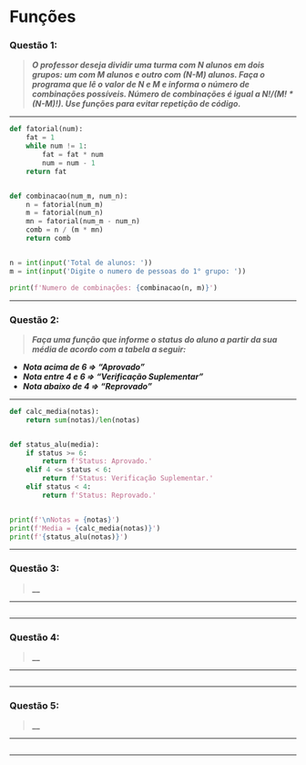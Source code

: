 # Funções

### **Questão 1:**
> **_O professor deseja dividir uma turma com N alunos em dois grupos: um com M
alunos e outro com (N-M) alunos. Faça o programa que lê o valor de N e M e informa
o número de combinações possíveis. Número de combinações é igual a N!/(M! * (N-M)!).
Use funções para evitar repetição de código._**

---
```python
def fatorial(num):
    fat = 1
    while num != 1:
        fat = fat * num
        num = num - 1
    return fat


def combinacao(num_m, num_n):
    n = fatorial(num_m)
    m = fatorial(num_n)
    mn = fatorial(num_m - num_n)
    comb = n / (m * mn)
    return comb


n = int(input('Total de alunos: '))
m = int(input('Digite o numero de pessoas do 1° grupo: '))

print(f'Numero de combinações: {combinacao(n, m)}')
```
---

### **Questão 2:**
> **_Faça uma função que informe o status do aluno a partir da sua média de acordo com a
tabela a seguir:_**
- **_Nota acima de 6 ⇒ “Aprovado”_**
- **_Nota entre 4 e 6 ⇒ “Verificação Suplementar”_**
- **_Nota abaixo de 4 ⇒ “Reprovado”_**

---
```python
def calc_media(notas):
    return sum(notas)/len(notas)


def status_alu(media):
    if status >= 6:
        return f'Status: Aprovado.'
    elif 4 <= status < 6:
        return f'Status: Verificação Suplementar.'
    elif status < 4:
        return f'Status: Reprovado.'


print(f'\nNotas = {notas}')
print(f'Media = {calc_media(notas)}')
print(f'{status_alu(notas)}')
```
---

### **Questão 3:**
> **__**

---
```python

```
---

### **Questão 4:**
> **__**

---
```python

```
---

### **Questão 5:**
> **__**

---
```python

```
---
